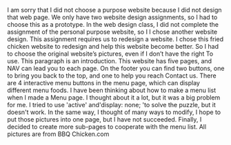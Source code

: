 I am sorry that I did not choose a purpose website because I did not design that web page. We only have two website design assignments, so I had to choose this as a prototype. In the web design class, I did not complete the assignment of the personal purpose website, so I I chose another website design. This assignment requires us to redesign a website. I chose this fried chicken website to redesign and help this website become better. So I had to choose the original website’s pictures, even if I don’t have the right To use.
This paragraph is an introduction. This website has five pages, and NAV can lead you to each page. On the footer you can find two buttons, one to bring you back to the top, and one to help you reach Contact us. There are 4 interactive menu buttons in the menu page, which can display different menu foods.
I have been thinking about how to make a menu list when I made a Menu page. I thought about it a lot, but it was a big problem for me. I tried to use 'active' and'display: none; 'to solve the puzzle, but it doesn't work. In the same way, I thought of many ways to modify, I hope to put those pictures into one page, but I have not succeeded. Finally, I decided to create more sub-pages to cooperate with the menu list.
All pictures are from BBQ Chicken.com